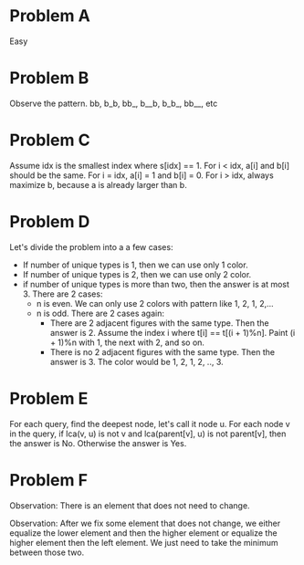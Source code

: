 # Problem A
Easy

# Problem B
Observe the pattern. bb, b_b, bb_, b__b, b_b_, bb__, etc

# Problem C
Assume idx is the smallest index where s[idx] == 1. For i < idx, a[i] and b[i] should be the same. For i = idx, a[i] = 1 and b[i] = 0. For i > idx, always maximize b, because a is already larger than b.

# Problem D
Let's divide the problem into a a few cases:
* If number of unique types is 1, then we can use only 1 color.
* If number of unique types is 2, then we can use only 2 color.
* if number of unique types is more than two, then the answer is at most 3. There are 2 cases:
    * n is even. We can only use 2 colors with pattern like 1, 2, 1, 2,...
    * n is odd. There are 2 cases again:
        * There are 2 adjacent figures with the same type. Then the answer is 2. Assume the index i where t[i] == t[(i + 1)%n]. Paint (i + 1)%n with 1, the next with 2, and so on.
        * There is no 2 adjacent figures with the same type. Then the answer is 3. The color would be 1, 2, 1, 2, .., 3.

# Problem E
For each query, find the deepest node, let's call it node u. For each node v in the query, if lca(v, u) is not v and lca(parent[v], u) is not parent[v], then the answer is No. Otherwise the answer is Yes.

# Problem F
Observation: There is an element that does not need to change.

Observation: After we fix some element that does not change, we either equalize the lower element and then the higher element or equalize the higher element then the left element. We just need to take the minimum between those two.
